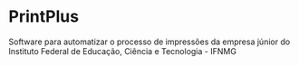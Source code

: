 # PrintPlus
Software para automatizar o processo de impressões da empresa júnior do Instituto Federal de Educação, Ciência e Tecnologia - IFNMG
